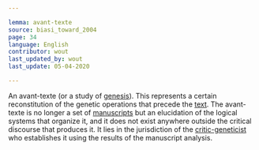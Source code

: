 ```yaml
---

lemma: avant-texte
source: biasi_toward_2004
page: 34
language: English
contributor: wout
last_updated_by: wout
last_update: 05-04-2020

---
```


An avant-texte (or a study of [genesis](genesis.html)). This represents a certain reconstitution of the genetic operations that precede the [text](text.html). The avant-texte is no longer a set of [manuscripts](manuscript.html) but an elucidation of the logical systems that organize it, and it does not exist anywhere outside the critical discourse that produces it. It lies in the jurisdiction of the [critic-geneticist](criticGenetic) who establishes it using the results of the manuscript analysis.
